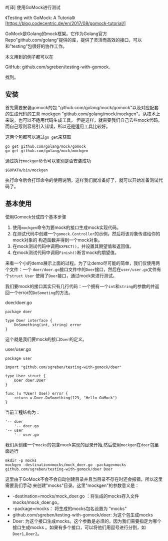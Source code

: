 #[译] 使用GoMock进行测试

《Testing with GoMock: A Tutorial》
[https://blog.codecentric.de/en/2017/08/gomock-tutorial/]

GoMock是Golang的mock框架。它作为Golang官方Repo"github.com/golang"提供的库，提供了灵活而高效的接口，可以和"testing"包很好的协作工作。

本文用到的例子都可以在

GitHub: github.com/sgreben/testing-with-gomock.

找到。

## 安装
首先需要安装gomock的包 "github.com/golang/mock/gomock"以及对应配套的生成代码的工具
mockgen "github.com/golang/mock/mockgen"。从技术上来说，也可以不适用代码生成工具，
但是这样，就需要我们自己去些mock代码，而自己写则容易引入错误，所以还是适用工具比较好。

这两个包都可以通过`go get`来获取

    go get github.com/golang/mock/gomock
    go get github.com/golang/mock/mockgen

通过执行`mockgen`命令可以鉴别是否安装成功

    $GOPATH/bin/mockgen

执行命令后会打印命令的使用说明，这样我们就准备好了，就可以开始准备测试代码了。

## 基本使用

使用Gomock分成四个基本步骤

1. 使用`mockgen`命令为要mock的接口生成mock实现代码。
2. 在测试代码中创建一个`gomock.Controller`的示例，然后将该对象传递给你的mock对象的
构造函数并得到一个mock对象。
3. 在mock测试代码中调用`EXPECT()`，并设置其期望值和返回值。
4. 在mock测试代码中调用`Finish()`断言mock的期望值。

来看一个小的demo展示上面的过程。为了让demo尽可能的简单，我们仅使用两个文件：一个
`doer/doer.go`接口文件中的`Doer`接口，然后在`user/user.go`文件有个`struct User`
使用了`Doer`接口，通过mock来进行测试。

我们要mock的接口其实只有几行代码：一个拥有一个`int`和`string`的参数的并返回一个error的`DoSometing`的方法。

doer/doer.go

    package doer

    type Doer interface {
        DoSomething(int, string) error
    }

这个就是我们要mock的接口`Doer`的定义。

user/user.go


    package user

    import "github.com/sgreben/testing-with-gomock/doer"

    type User struct {
        Doer doer.Doer
    }

    func (u *User) Use() error {
        return u.Doer.DoSomething(123, "Hello GoMock")
    }

当前工程结构为：

    '-- doer
        '-- doer.go
    '-- user
        '-- user.go

我们从创建一个`mocks`的包含mock实现的目录开始,然后使用`mockgen`在`doer`包里面运行

    mkdir -p mocks
    mockgen -destination=mocks/mock_doer.go -package=mocks github.com/sgreben/testing-with-gomock/doer Doer

这里由于GoMock不会不会自动创建目录并且当目录不存在时还会报错，所以这里需要我们手动
来创建"mocks"目录。这里"mockgen"的参数意义是：

* -destination=mocks/mock_doer.go ：将生成的mocks存入文件mocks/mock_doer.go。
* -package=mocks： 将生成的mocks包名设置为 "mocks"
* github.com/sgreben/testing-with-gomock/doer: 为这个包生成mocks
* Doer: 为这个接口生成mocks。这个参数是必须的，因为我们需要指定为哪个接口生成mocks
。如果有多个接口，可以将他们用逗号进行分割，如`Doer1,Doer2`。


